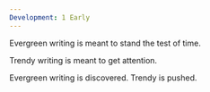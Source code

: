 ```yaml
---
Development: 1 Early
---
```

Evergreen writing is meant to stand the test of time.

Trendy writing is meant to get attention.

Evergreen writing is discovered. Trendy is pushed.